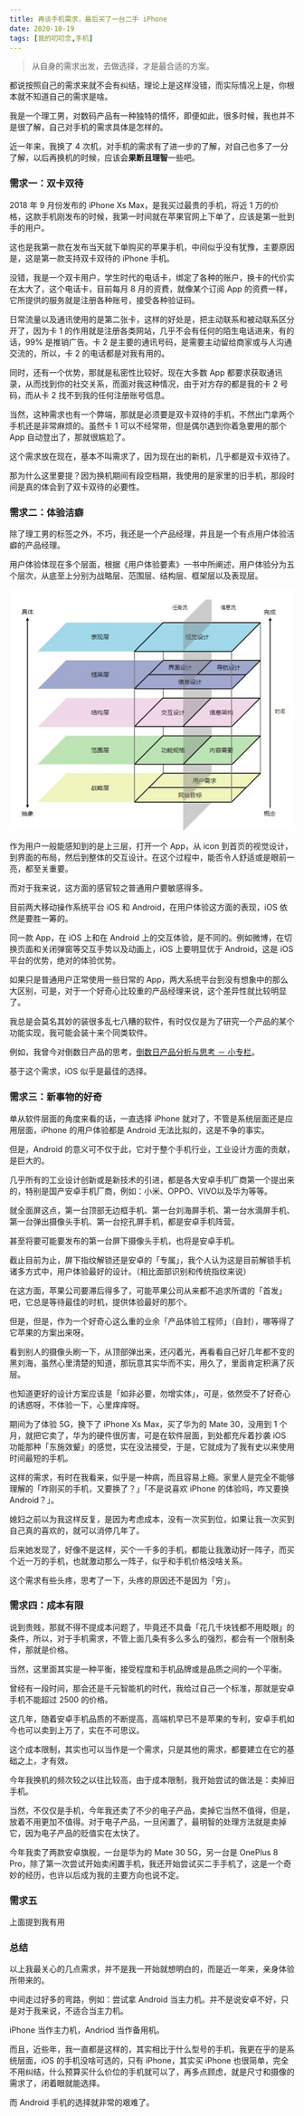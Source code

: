 ```yaml
---
title: 再谈手机需求，最后买了一台二手 iPhone
date: 2020-10-19
tags: [我的叨叨念,手机]
---
```


> 从自身的需求出发，去做选择，才是最合适的方案。

都说按照自己的需求来就不会有纠结，理论上是这样没错，而实际情况上是，你根本就不知道自己的需求是啥。

我是一个理工男，对数码产品有一种独特的情怀，即便如此，很多时候，我也并不是很了解，自己对手机的需求具体是怎样的。

近一年来，我换了 4 次机，对手机的需求有了进一步的了解，对自己也多了一分了解，以后再换机的时候，应该会**果断且理智**一些吧。

### 需求一：双卡双待

2018 年 9 月份发布的 iPhone Xs Max，是我买过最贵的手机，将近 1 万的价格，这款手机刚发布的时候，我第一时间就在苹果官网上下单了，应该是第一批到手的用户。

这也是我第一款在发布当天就下单购买的苹果手机，中间似乎没有犹豫，主要原因是，这是第一款支持双卡双待的 iPhone 手机。

没错，我是一个双卡用户，学生时代的电话卡，绑定了各种的账户，换卡的代价实在太大了，这个电话卡，目前每月 8 月的资费，就像某个订阅 App 的资费一样，它所提供的服务就是注册各种账号，接受各种验证码。

日常流量以及通讯使用的是第二张卡，这样的好处是，把主动联系和被动联系区分开了，因为卡 1 的作用就是注册各类网站，几乎不会有任何的陌生电话进来，有的话，99% 是推销广告。卡 2 是主要的通讯号码，是需要主动留给商家或与人沟通交流的，所以，卡 2 的电话都是对我有用的。

同时，还有一个优势，那就是私密性比较好。现在大多数 App 都要求获取通讯录，从而找到你的社交关系，而面对我这种情况，由于对方存的都是我的卡 2 号码，而从卡 2 找不到我的任何注册账号信息。

当然，这种需求也有一个弊端，那就是必须要是双卡双待的手机，不然出门拿两个手机还是非常麻烦的。虽然卡 1 可以不经常带，但是偶尔遇到你着急要用的那个 App 自动登出了，那就很尴尬了。

这个需求放在现在，基本不叫需求了，因为现在出的新机，几乎都是双卡双待了。

那为什么这里要提？因为换机期间有段空档期，我使用的是家里的旧手机，那段时间是真的体会到了双卡双待的必要性。

### 需求二：体验洁癖

除了理工男的标签之外，不巧，我还是一个产品经理，并且是一个有点用户体验洁癖的产品经理。

用户体验体现在多个层面，根据《用户体验要素》一书中所阐述，用户体验分为五个层次，从底至上分别为战略层、范围层、结构层、框架层以及表现层。

![bXilR6vageMZw4Slqanm](_image/bXilR6vageMZw4Slqanm.jpg)

作为用户一般能感知到的是上三层，打开一个 App，从 icon 到首页的视觉设计，到界面的布局，然后到整体的交互设计。在这个过程中，能否令人舒适或是眼前一亮，都至关重要。

而对于我来说，这方面的感官较之普通用户要敏感得多。

目前两大移动操作系统平台 iOS 和 Android，在用户体验这方面的表现，iOS 依然是要胜一筹的。

同一款 App，在 iOS 上和在 Android 上的交互体验，是不同的。例如微博，在切换页面和关闭弹窗等交互手势以及动画上，iOS 上要明显优于 Android，这是 iOS 平台的优势，绝对的体验优势。 

如果只是普通用户正常使用一些日常的 App，两大系统平台到没有想象中的那么大区别，可是，对于一个好奇心比较重的产品经理来说，这个差异性就比较明显了。

我总是会莫名其妙的装很多乱七八糟的软件，有时仅仅是为了研究一个产品的某个功能实现，我可能会装十来个同类软件。

例如，我曾今对倒数日产品的思考，[倒数日产品分析与思考 － 小专栏](https://xiaozhuanlan.com/topic/9214587306)。

基于这个需求，iOS 似乎是最佳的选择。

### 需求三：新事物的好奇

单从软件层面的角度来看的话，一直选择 iPhone 就对了，不管是系统层面还是应用层面，iPhone 的用户体验都是 Android 无法比拟的，这是不争的事实。

但是，Android 的意义可不仅于此，它对于整个手机行业，工业设计方面的贡献，是巨大的。

几乎所有的工业设计创新或是新技术的引进，都是各大安卓手机厂商第一个提出来的，特别是国产安卓手机厂商，例如：小米、OPPO、VIVO以及华为等等。

就全面屏这点，第一台顶部无边框手机、第一台刘海屏手机、第一台水滴屏手机、第一台弹出摄像头手机、第一台挖孔屏手机，都是安卓手机阵营。

甚至将要可能要发布的第一台屏下摄像头手机，也将是安卓手机。

截止目前为止，屏下指纹解锁还是安卓的「专属」，我个人认为这是目前解锁手机诸多方式中，用户体验最好的设计。（相比面部识别和传统指纹来说）

在这方面，苹果公司要滞后得多了，可能苹果公司从来都不追求所谓的「首发」吧，它总是等待最佳的时机，提供体验最好的那个。

但是，但是，作为一个好奇心这么重的业余「产品体验工程师」（自封），哪等得了它苹果的方案出来呀。

看到别人的摄像头刷一下，从顶部弹出来，还闪着光，再看看自己好几年都不变的黑刘海，虽然心里清楚的知道，那玩意其实华而不实，用久了，里面肯定积满了灰层。

也知道更好的设计方案应该是「如非必要，勿增实体」，可是，依然受不了好奇心的诱惑呀，不体验一下，心里痒痒呀。

期间为了体验 5G，换下了 iPhone Xs Max，买了华为的 Mate 30，没用到 1 个月，就把它卖了，华为的硬件很厉害，可是在软件层面，到处都充斥着抄袭 iOS 功能那种「东施效颦」的感觉，实在没法接受，于是，它就成为了我有史以来使用时间最短的手机。

这样的需求，有时在我看来，似乎是一种病，而且容易上瘾。家里人是完全不能够理解的「咋刚买的手机，又要换了？」「不是说喜欢 iPhone 的体验吗，咋又要换 Android？」。

媳妇之前以为我这样反复，是因为考虑成本，没有一次买到位，如果让我一次买到自己真的喜欢的，就可以消停几年了。

后来她发现了，好像不是这样，买个一千多的手机，都能让我激动好一阵子，而买个近一万的手机，也就激动那么一阵子，似乎和手机价格没啥关系。

这个需求有些头疼，思考了一下，头疼的原因还不是因为「穷」。

### 需求四：成本有限

说到贵贱，那就不得不提成本问题了，毕竟还不具备「花几千块钱都不用眨眼」的条件，所以，对于手机需求，不管上面几条有多么多么的强烈，都会有一个限制条件，那就是价格。

当然，这里面其实是一种平衡，接受程度和手机品牌或是品质之间的一个平衡。

曾经有一段时间，那会还是千元智能机的时代，我给过自己一个标准，那就是安卓手机不能超过 2500 的价格。

这几年，随着安卓手机品质的不断提高，高端机早已不是苹果的专利，安卓手机如今也可以卖到上万了，实在不可思议。

这个成本限制，其实也可以当作是一个需求，只是其他的需求，都要建立在它的基础之上，才有效。

今年我换机的频次较之以往比较高，由于成本限制，我开始尝试的做法是：卖掉旧手机。

当然，不仅仅是手机，今年我还卖了不少的电子产品，卖掉它当然不值得，但是，放着不用更加不值得。对于电子产品，一旦闲置了，最明智的处理方法就是卖掉它，因为电子产品的贬值实在太快了。

今年我卖了两款安卓旗舰，一台是华为的 Mate 30 5G，另一台是 OnePlus 8 Pro，除了第一次尝试开始卖闲置手机，我还开始尝试买二手手机了，这是一个奇妙的经历，也许以后成为我的主要方向也说不定。

### 需求五

上面提到我有用

### 总结

以上我最关心的几点需求，并不是我一开始就想明白的，而是近一年来，亲身体验所带来的。

中间走过好多的弯路，例如：尝试拿 Android 当主力机。并不是说安卓不好，只是对于我来说，不适合当主力机。

 iPhone 当作主力机，Andriod 当作备用机。

而且，近些年，我一直都是这样的，其实相比于什么型号的手机，我更在乎的是系统层面，iOS 的手机没啥可选的，只有 iPhone，其实买 iPhone 也很简单，完全不用纠结，什么预算买什么价位的手机就可以了，再多点顾虑，就是尺寸和摄像的需求了，闭着眼就能选择。

而 Android 手机的选择就非常的艰难了。